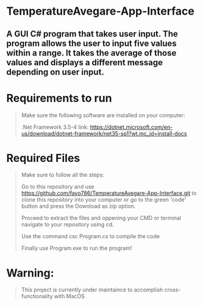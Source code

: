 # TemperatureAvegare-App-Interface
A GUI C# program that takes user input. The program allows the user to input five values within a range. It takes the average of those values and displays a different message depending on user input.
--
# Requirements to run
>Make sure the following software are installed on your computer:
>
>.Net Framework 3.5-4 link: https://dotnet.microsoft.com/en-us/download/dotnet-framework/net35-sp1?wt.mc_id=install-docs

# Required Files
>Make sure to follow all the steps:
>
>Go to this repository and use https://github.com/fayo786/TemperatureAvegare-App-Interface.git to clone this repository into your computer or go to the green 'code' button and press the Download as zip option.
>
>Proceed to extract the files and oppening your CMD or terminal navigate to your repository using cd.
>
>Use the command csc Program.cs to compile the code
>
>Finally use Program.exe to run the program!

# Warning:
>This project is currently under maintaince to accomplish cross-functionality with MacOS
